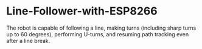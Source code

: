 # Line-Follower-with-ESP8266
The robot is capable of following a line, making turns (including sharp turns up to 60 degrees), performing U-turns, and resuming path tracking even after a line break.
